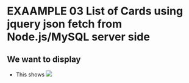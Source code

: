 # EXAAMPLE 03 List of Cards using jquery json fetch from Node.js/MySQL server side

## We want to display

* This shows
	![](images/03_listOfCardsWithBackendNodeJSMySQL.png)

	





